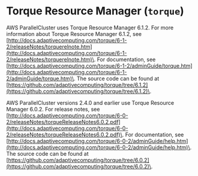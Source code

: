 # Torque Resource Manager \(`torque`\)<a name="schedulers.torque"></a>

AWS ParallelCluster uses Torque Resource Manager 6\.1\.2\. For more information about Torque Resource Manager 6\.1\.2, see [http://docs.adaptivecomputing.com/torque/6-1-2/releaseNotes/torquerelnote.htm](http://docs.adaptivecomputing.com/torque/6-1-2/releaseNotes/torquerelnote.htm)\. For documentation, see [http://docs.adaptivecomputing.com/torque/6-1-2/adminGuide/torque.htm](http://docs.adaptivecomputing.com/torque/6-1-2/adminGuide/torque.htm)\. The source code can be found at [https://github.com/adaptivecomputing/torque/tree/6.1.2](https://github.com/adaptivecomputing/torque/tree/6.1.2)\.

AWS ParallelCluster versions 2\.4\.0 and earlier use Torque Resource Manager 6\.0\.2\. For release notes, see [http://docs.adaptivecomputing.com/torque/6-0-2/releaseNotes/torqueReleaseNotes6.0.2.pdf](http://docs.adaptivecomputing.com/torque/6-0-2/releaseNotes/torqueReleaseNotes6.0.2.pdf)\. For documentation, see [http://docs.adaptivecomputing.com/torque/6-0-2/adminGuide/help.htm](http://docs.adaptivecomputing.com/torque/6-0-2/adminGuide/help.htm)\. The source code can be found at [https://github.com/adaptivecomputing/torque/tree/6.0.2](https://github.com/adaptivecomputing/torque/tree/6.0.2)\.
